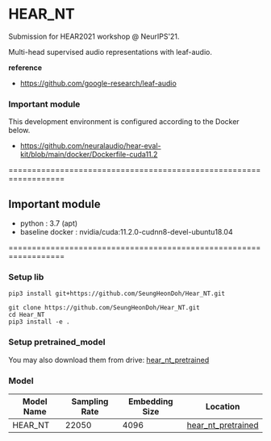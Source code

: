 # HEAR_NT

Submission for HEAR2021 workshop @ NeurIPS'21.

Multi-head supervised audio representations with leaf-audio.
 
**reference**
- https://github.com/google-research/leaf-audio 


### Important module

This development environment is configured according to the Docker below.
- https://github.com/neuralaudio/hear-eval-kit/blob/main/docker/Dockerfile-cuda11.2

==================================================================

Important module
------------------------------------------------------------------
- python : 3.7 (apt)
- baseline docker : nvidia/cuda:11.2.0-cudnn8-devel-ubuntu18.04

==================================================================


### Setup lib

```
pip3 install git+https://github.com/SeungHeonDoh/Hear_NT.git
```

```
git clone https://github.com/SeungHeonDoh/Hear_NT.git
cd Hear_NT
pip3 install -e .
```

### Setup pretrained_model

You may also download them from drive: [hear_nt_pretrained](https://drive.google.com/file/d/1cwBUp-DlNzAa_b76jxx9TJNmy24-BlGX/view?usp=sharing)


### Model

|   Model Name    | Sampling Rate | Embedding Size |  Location  |
| --------------- | ------------- | -------------- |  --------  |
|     HEAR_NT     |    22050      |      4096     |  [hear_nt_pretrained](https://drive.google.com/file/d/1cwBUp-DlNzAa_b76jxx9TJNmy24-BlGX/view?usp=sharing) |
